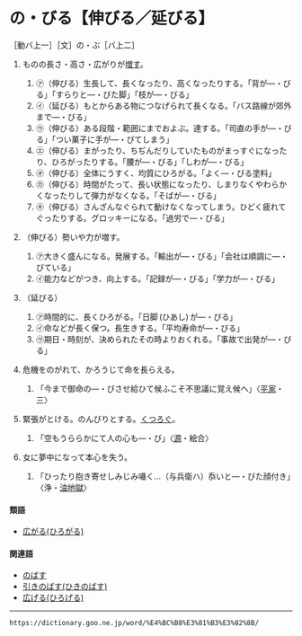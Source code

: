 # の・びる【伸びる／延びる】

［動バ上一］［文］の・ぶ［バ上二］
1.  ものの長さ・高さ・広がりが[増す](ます（増す／益す）)。    
    1.  ㋐（伸びる）生長して、長くなったり、高くなったりする。「背が―・びる」「すらりと―・びた脚」「枝が―・びる」        
    2.  ㋑（延びる）もとからある物につなげられて長くなる。「バス路線が郊外まで―・びる」        
    3.  ㋒（伸びる）ある段階・範囲にまでおよぶ。達する。「司直の手が―・びる」「つい菓子に手が―・びてしまう」        
    4.  ㋓（伸びる）まがったり、ちぢんだりしていたものがまっすぐになったり、ひろがったりする。「腰が―・びる」「しわが―・びる」        
    5.  ㋔（伸びる）全体にうすく、均質にひろがる。「よく―・びる塗料」        
    6.  ㋕（伸びる）時間がたって、長い状態になったり、しまりなくやわらかくなったりして弾力がなくなる。「そばが―・びる」        
    7.  ㋖（伸びる）さんざんなぐられて動けなくなってしまう。ひどく疲れてぐったりする。グロッキーになる。「過労で―・びる」
2. （伸びる）勢いや力が増す。    
    1.  ㋐大きく盛んになる。発展する。「輸出が―・びる」「会社は順調に―・びている」
    2.  ㋑能力などがつき、向上する。「記録が―・びる」「学力が―・びる」
3. （延びる）    
    1.  ㋐時間的に、長くひろがる。「日脚 (ひあし) が―・びる」        
    2.  ㋑命などが長く保つ。長生きする。「平均寿命が―・びる」        
    3.  ㋒期日・時刻が、決められたその時よりおくれる。「事故で出発が―・びる」        
4. 危機をのがれて、かろうじて命を長らえる。    
    1.  「今まで御命の―・びさせ給ひて候ふこそ不思議に覚え候へ」〈[平家](https://dictionary.goo.ne.jp/word/%E5%B9%B3%E5%AE%B6%E7%89%A9%E8%AA%9E/#jn-198120)・三〉
5. 緊張がとける。のんびりとする。[くつろぐ](くつろぐ（寛ぐ）)。    
    1.  「空もうららかにて人の心も―・び」〈[源](https://dictionary.goo.ne.jp/word/%E6%BA%90%E6%B0%8F%E7%89%A9%E8%AA%9E/#jn-69890)・絵合〉
6. 女に夢中になって本心を失う。
    
    1.  「ひったり抱き寄せしみじみ囁く…（与兵衛ハ）忝いと―・びた顔付き」〈浄・[油地獄](https://dictionary.goo.ne.jp/word/%E5%A5%B3%E6%AE%BA%E6%B2%B9%E5%9C%B0%E7%8D%84/#jn-34628)〉
        

#### 類語

-   [広がる(ひろがる)](https://dictionary.goo.ne.jp/word/%E5%BA%83%E3%81%8C%E3%82%8B/#jn-188851)

#### 関連語

-   [のばす](https://dictionary.goo.ne.jp/word/%E4%BC%B8%E3%81%B0%E3%81%99/#jn-172188)
-   [引きのばす(ひきのばす)](https://dictionary.goo.ne.jp/word/%E5%BC%95%E4%BC%B8%E3%81%B0%E3%81%99/#jn-183850)
-   [広げる(ひろげる)](https://dictionary.goo.ne.jp/word/%E5%BA%83%E3%81%92%E3%82%8B/#jn-188863)

---
`https://dictionary.goo.ne.jp/word/%E4%BC%B8%E3%81%B3%E3%82%8B/`